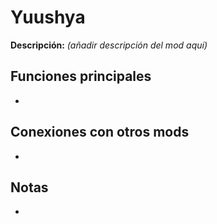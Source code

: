 # Yuushya

**Descripción:** *(añadir descripción del mod aquí)*

## Funciones principales
- 

## Conexiones con otros mods
- 

## Notas
- 
